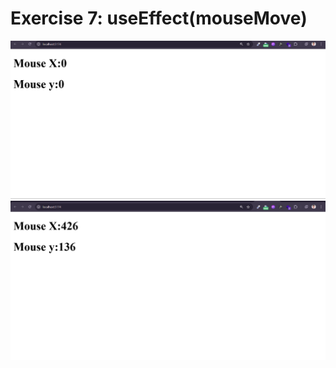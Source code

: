 # Exercise 7: useEffect(mouseMove)
 ![Exercise 7](/exercise7/src/assets/Screenshot%202025-08-23%20171224.png)
 ![Exercise 7](/exercise7/src/assets/Screenshot%202025-08-23%20171251.png)